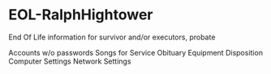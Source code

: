 # EOL-RalphHightower
End Of Life information for survivor and/or executors, probate

Accounts w/o passwords
Songs for Service
Obituary
Equipment Disposition
Computer Settings
Network Settings
